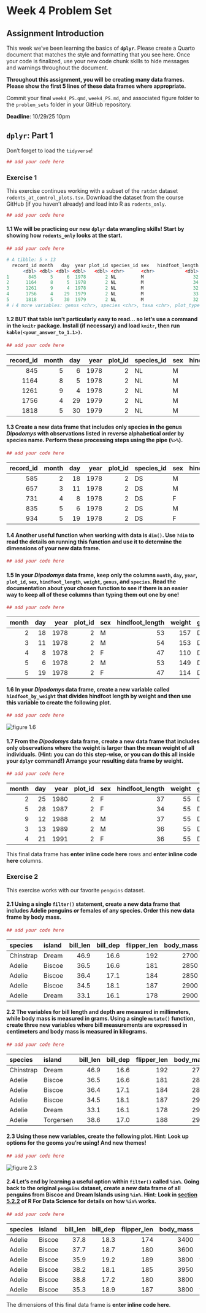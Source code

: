 # Week 4 Problem Set


## Assignment Introduction

This week we’ve been learning the basics of **`dplyr`**. Please create a
Quarto document that matches the style and formatting that you see here.
Once your code is finalized, use your new code chunk skills to hide
messages and warnings throughout the document.

**Throughout this assignment, you will be creating many data frames.
Please show the first 5 lines of these data frames where appropriate.**

Commit your final `week4_PS.qmd`, `week4_PS.md`, and associated figure
folder to the `problem_sets` folder in your GitHub repository.

**Deadline**: 10/29/25 10pm

## `dplyr`: Part 1

Don’t forget to load the `tidyverse`!

``` r
## add your code here
```

### Exercise 1

This exercise continues working with a subset of the `ratdat` dataset
`rodents_at_control_plots.tsv`. Download the dataset from the course
GitHub (if you haven’t already) and load into R as `rodents_only`.

``` r
## add your code here
```

#### 1.1 We will be practicing our new `dplyr` data wrangling skills! Start by showing how `rodents_only` looks at the start.

``` r
## add your code here
```

``` r
# A tibble: 5 × 13
  record_id month   day  year plot_id species_id sex   hindfoot_length weight
      <dbl> <dbl> <dbl> <dbl>   <dbl> <chr>      <chr>           <dbl>  <dbl>
1       845     5     6  1978       2 NL         M                  32    204
2      1164     8     5  1978       2 NL         M                  34    199
3      1261     9     4  1978       2 NL         M                  32    197
4      1756     4    29  1979       2 NL         M                  33    166
5      1818     5    30  1979       2 NL         M                  32    184
# ℹ 4 more variables: genus <chr>, species <chr>, taxa <chr>, plot_type <chr>
```

#### 1.2 BUT that table isn’t particularly easy to read… so let’s use a command in the `knitr` package. Install (if necessary) and load `knitr`, then run `kable(<your_answer_to_1.1>)`.

``` r
## add your code here
```

| **record_id** | **month** | **day** | **year** | **plot_id** | **species_id** | **sex** | **hindfoot_length** | **weight** | **genus** | **species** | **taxa** | **plot_type** |
|---:|---:|---:|---:|---:|:---|:---|---:|---:|:---|:---|:---|:---|
| 845 | 5 | 6 | 1978 | 2 | NL | M | 32 | 204 | Neotoma | albigula | Rodent | Control |
| 1164 | 8 | 5 | 1978 | 2 | NL | M | 34 | 199 | Neotoma | albigula | Rodent | Control |
| 1261 | 9 | 4 | 1978 | 2 | NL | M | 32 | 197 | Neotoma | albigula | Rodent | Control |
| 1756 | 4 | 29 | 1979 | 2 | NL | M | 33 | 166 | Neotoma | albigula | Rodent | Control |
| 1818 | 5 | 30 | 1979 | 2 | NL | M | 32 | 184 | Neotoma | albigula | Rodent | Control |

#### 1.3 Create a new data frame that includes only species in the genus *Dipodomys* with observations listed in reverse alphabetical order by species name. Perform these processing steps using the pipe (`%>%`).

``` r
## add your code here
```

| **record_id** | **month** | **day** | **year** | **plot_id** | **species_id** | **sex** | **hindfoot_length** | **weight** | **genus** | **species** | **taxa** | **plot_type** |
|---:|---:|---:|---:|---:|:---|:---|---:|---:|:---|:---|:---|:---|
| 585 | 2 | 18 | 1978 | 2 | DS | M | 53 | 157 | Dipodomys | spectabilis | Rodent | Control |
| 657 | 3 | 11 | 1978 | 2 | DS | M | 54 | 153 | Dipodomys | spectabilis | Rodent | Control |
| 731 | 4 | 8 | 1978 | 2 | DS | F | 47 | 110 | Dipodomys | spectabilis | Rodent | Control |
| 835 | 5 | 6 | 1978 | 2 | DS | M | 53 | 149 | Dipodomys | spectabilis | Rodent | Control |
| 934 | 5 | 19 | 1978 | 2 | DS | F | 47 | 114 | Dipodomys | spectabilis | Rodent | Control |

#### 1.4 Another useful function when working with data is `dim()`. Use `?dim` to read the details on running this function and use it to determine the dimensions of your new data frame.

``` r
## add your code here
```

#### 1.5 In your *Dipodomys* data frame, keep only the columns `month`, `day`, `year`, `plot_id`, `sex`, `hindfoot_length`, `weight`, `genus`, and `species`. Read the documentation about your chosen function to see if there is an easier way to keep all of these columns than typing them out one by one!

``` r
## add your code here
```

| **month** | **day** | **year** | **plot_id** | **sex** | **hindfoot_length** | **weight** | **genus** | **species** |
|---:|---:|---:|---:|:---|---:|---:|:---|:---|
| 2 | 18 | 1978 | 2 | M | 53 | 157 | Dipodomys | spectabilis |
| 3 | 11 | 1978 | 2 | M | 54 | 153 | Dipodomys | spectabilis |
| 4 | 8 | 1978 | 2 | F | 47 | 110 | Dipodomys | spectabilis |
| 5 | 6 | 1978 | 2 | M | 53 | 149 | Dipodomys | spectabilis |
| 5 | 19 | 1978 | 2 | F | 47 | 114 | Dipodomys | spectabilis |

#### 1.6 In your *Dipodomys* data frame, create a new variable called `hindfoot_by_weight` that divides hindfoot length by weight and then use this variable to create the following plot.

``` r
## add your code here
```

![figure 1.6](./PS-images/week4/W4_figure_1.6-1.png)

#### 1.7 From the *Dipodomys* data frame, create a new data frame that includes only observations where the weight is larger than the mean weight of all individuals. (Hint: you can do this step-wise, **or** you can do this all inside your `dplyr` command!) Arrange your resulting data frame by weight.

``` r
## add your code here
```

| **month** | **day** | **year** | **plot_id** | **sex** | **hindfoot_length** | **weight** | **genus** | **species** | **hindfoot_by_weight** |
|---:|---:|---:|---:|:---|---:|---:|:---|:---|---:|
| 2 | 25 | 1980 | 2 | F | 37 | 55 | Dipodomys | ordii | 0.6727273 |
| 5 | 28 | 1987 | 2 | F | 34 | 55 | Dipodomys | ordii | 0.6181818 |
| 9 | 12 | 1988 | 2 | M | 37 | 55 | Dipodomys | ordii | 0.6727273 |
| 3 | 13 | 1989 | 2 | M | 36 | 55 | Dipodomys | ordii | 0.6545455 |
| 4 | 21 | 1991 | 2 | F | 36 | 55 | Dipodomys | ordii | 0.6545455 |

This final data frame has **enter inline code here** rows and **enter
inline code here** columns.

### Exercise 2

This exercise works with our favorite `penguins` dataset.

#### 2.1 Using a single `filter()` statement, create a new data frame that includes Adelie penguins *or* females of any species. Order this new data frame by body mass.

``` r
## add your code here
```

| **species** | **island** | **bill_len** | **bill_dep** | **flipper_len** | **body_mass** | **sex** | **year** |
|:---|:---|---:|---:|---:|---:|:---|---:|
| Chinstrap | Dream | 46.9 | 16.6 | 192 | 2700 | female | 2008 |
| Adelie | Biscoe | 36.5 | 16.6 | 181 | 2850 | female | 2008 |
| Adelie | Biscoe | 36.4 | 17.1 | 184 | 2850 | female | 2008 |
| Adelie | Biscoe | 34.5 | 18.1 | 187 | 2900 | female | 2008 |
| Adelie | Dream | 33.1 | 16.1 | 178 | 2900 | female | 2008 |

#### 2.2 The variables for bill length and depth are measured in millimeters, while body mass is measured in grams. Using a single `mutate()` function, create three new variables where bill measurements are expressed in centimeters and body mass is measured in kilograms.

``` r
## add your code here
```

| **species** | **island** | **bill_len** | **bill_dep** | **flipper_len** | **body_mass** | **sex** | **year** | **bill_len_cm** | **bill_dep_cm** | **body_mass_kg** |
|:---|:---|---:|---:|---:|---:|:---|---:|---:|---:|---:|
| Chinstrap | Dream | 46.9 | 16.6 | 192 | 2700 | female | 2008 | 4.69 | 1.66 | 2.70 |
| Adelie | Biscoe | 36.5 | 16.6 | 181 | 2850 | female | 2008 | 3.65 | 1.66 | 2.85 |
| Adelie | Biscoe | 36.4 | 17.1 | 184 | 2850 | female | 2008 | 3.64 | 1.71 | 2.85 |
| Adelie | Biscoe | 34.5 | 18.1 | 187 | 2900 | female | 2008 | 3.45 | 1.81 | 2.90 |
| Adelie | Dream | 33.1 | 16.1 | 178 | 2900 | female | 2008 | 3.31 | 1.61 | 2.90 |
| Adelie | Torgersen | 38.6 | 17.0 | 188 | 2900 | female | 2009 | 3.86 | 1.70 | 2.90 |

#### 2.3 Using these new variables, create the following plot. Hint: Look up options for the geoms you’re using! And new themes!

``` r
## add your code here
```

![figure 2.3](./PS-images/week4/W4_figure_2.3-1.png)

#### 2.4 Let’s end by learning a useful option within `filter()` called `%in%`. Going back to the original `penguins` dataset, create a new data frame of all penguins from Biscoe and Dream Islands using `%in%`. Hint: Look in [section 5.2.2](https://r4ds.had.co.nz/transform.html) of R For Data Science for details on how `%in%` works.

``` r
## add your code here
```

| **species** | **island** | **bill_len** | **bill_dep** | **flipper_len** | **body_mass** | **sex** | **year** |
|:---|:---|---:|---:|---:|---:|:---|---:|
| Adelie | Biscoe | 37.8 | 18.3 | 174 | 3400 | female | 2007 |
| Adelie | Biscoe | 37.7 | 18.7 | 180 | 3600 | male | 2007 |
| Adelie | Biscoe | 35.9 | 19.2 | 189 | 3800 | female | 2007 |
| Adelie | Biscoe | 38.2 | 18.1 | 185 | 3950 | male | 2007 |
| Adelie | Biscoe | 38.8 | 17.2 | 180 | 3800 | male | 2007 |
| Adelie | Biscoe | 35.3 | 18.9 | 187 | 3800 | female | 2007 |

The dimensions of this final data frame is **enter inline code here**.
